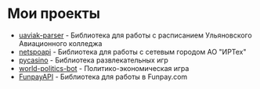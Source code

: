 # Мои проекты
- [uaviak-parser](https://t.me/werdeengod) - Библиотека для работы с расписанием Ульяновского Авиационного колледжа
- [netspoapi](https://t.me/werdeengod) - Библиотека для работы с сетевым городом АО "ИРТех"
- [pycasino](https://t.me/werdeengod) - Библиотека развлекательных игр
- [world-politics-bot](https://t.me/werdeengod) - Политико-экономическая игра
- [FunpayAPI](https://github.com/werdeengod/funpay-api) - Библиотека для работы в Funpay.com
